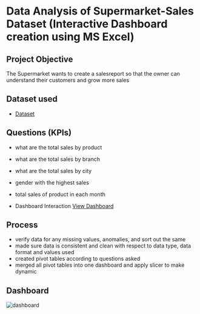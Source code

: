 # Data Analysis of Supermarket-Sales Dataset (Interactive Dashboard creation using MS Excel)
## Project Objective
The Supermarket wants to create a salesreport so that the owner can understand their customers and grow more sales

## Dataset used
- <a href= "https://github.com/Ayomide-Fatola/Data-Analysis-Dashboard/blob/main/EXCEL%20PROJECT.xlsx">Dataset</a>

## Questions (KPIs)
- what are the total sales by product
- what are the total sales by branch
- what are the total sales by city
- gender with the highest sales
- total sales of product in each month
  
- Dashboard Interaction <a href= "https://github.com/Ayomide-Fatola/Data-Analysis-Dashboard/blob/main/EXCEL%20PROJECT.xlsx">View Dashboard</a>

## Process
- verify data for any missing values, anomalies, and sort out the same
- made sure data is consistent and clean with respect to data type, data format and values used
- created pivot tables according to questions asked
- merged all pivot tables into one dashboard and apply slicer to make dynamic

## Dashboard
![dashboard](https://github.com/user-attachments/assets/daab4f99-301d-4be0-be7e-d0a580966b4b)


